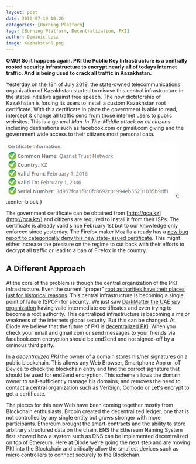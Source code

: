 ```yaml
---
layout: post
date: 2019-07-19 10:20
categories: [Burning Platform]
tags: [Burning Platform, Decentralization, PKI]
author: Dominic Letz
image: Kazhakstan0.png
---
```


__OMG! So it happens again. PKI the Public Key Infrastructure is a centrally rooted security infrastructure to encrypt nearly all of todays internet traffic. And is being used to crack all traffic in Kazakhstan.__ 

Yesterday on the 18h of July 2019, the state-owned telecommunications organization of Kazakhstan started to misuse this central infrastructure in the states initiative against free speech. The now dictatorship of Kazakhstan is forcing its users to install a custom Kazakhstan root certificate. With this certificate in place the government is able to read, intercept & change all traffic send from those internet users to public websites. This is a general _Man-In-The-Middle attack on all citizens_ including destinations such as facebook.com or gmail.com giving and the government wide access to their citizens most personal data.

![alt_text](images/blog/Kazhakstan1.png "image_tooltip"){: .center-block }

The government certificate can be obtained from [http://qca.kz](http://qca.kz/) and citizens are required to install it from their ISPs. The certificate is already valid since February 1st but to our knowledge only enforced since yesterday. The Firefox maker Mozilla already has a [new bug report to categorically deny this new state-issued certificate](https://bugzilla.mozilla.org/show_bug.cgi?id=1567114). This might either increase the pressure on the regime to cut back with their efforts to decrypt all traffic or lead to a ban of Firefox in the country.

## A Different Approach

At the core of the problem is though the central organization of the PKI infrastructure. Even the current "proper" [root authorities have their places just for historical reasons](https://diode.io/burning-platform-pki/why-there-are-3652-organizations-that-can-read-everyones-encrypted-traffic-19098/). This central infrastructure is becoming a single point of failure (SPOF) for security. We just saw [DarkMatter the UAE spy organization](https://diode.io/burning-platform-pki/darkmatter-and-industrial-iot-security-19027/) having valid intermediate certificates and even trying to become a root authority. This centralized infrastructure is becoming a major weakness of the internets global security. But this can be changed. At Diode we believe that the future of PKI is [decentralized PKI](https://hackernoon.com/decentralized-public-key-infrastructure-dpki-what-is-it-and-why-does-it-matter-babee9d88579). When you check your email and gmail.com or send messages to your friends via facebook.com encryption should be end2end and not signed-off by a ominous third party.

In a _decentralized PKI_ the owner of a domain stores his/her signatures on a public blockchain. This allows any Web Browser, Smartphone App or IoT Device to check the blockchain entry and find the correct signature that should be used for end2end encryption. This scheme allows the domain owner to self-sufficiently manage his domains, and removes the need to contact a central organization such as VeriSign, Comodo or Let's encrypt to get a certificate.

The pieces for this new Web have been coming together mostly from Blockchain enthusiasts. Bitcoin created the decentralized ledger, one that is not controlled by any single entity but grows stronger with more participants. Ethereum brought the smart-contracts and the ability to store arbitrary structured data on the chain. ENS the Ethereum Naming System first showed how a system such as DNS can be implemented decentralized on top of Ethereum. Here at Diode we're going the next step and are moving PKI into the Blockchain and critically allow the smallest devices such as micro controllers to connect securely to the Blockchain.
